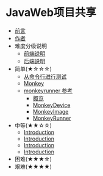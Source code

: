 # JavaWeb项目共享
* [前言](README.md)
* [作者](README.md)
* 难度分级说明
	* [前端说明]()
	* [后端说明]()
* 简单(★☆☆☆)
    * [从命令行进行测试](Chapter1/CommandLine.md)
    * [Monkey](Chapter1/Monkey.md)
    * [monkeyrunner 参考](Chapter1/MonkeyrunnerReference.md)
        * [概览](Chapter1/MonkeyrunnerSummary.md)
        * [MonkeyDevice](Chapter1/MonkeyDevice.md)
        * [MonkeyImage](Chapter1/MonkeyImage.md)
        * [MonkeyRunner](Chapter1/MonkeyRunner.md)
* 中等(★★☆☆)
    * [Introduction](Chapter2/c1.md)
    * [Introduction](Chapter2/c2.md)
    * [Introduction](Chapter2/c3.md)
    * [Introduction](Chapter2/c4.md)
* 困难(★★★☆)
* 艰难(★★★★)